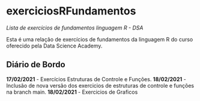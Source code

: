 # exerciciosRFundamentos
*Lista de exercícios de fundamentos linguagem R - DSA*

Esta é uma relação de exercícios de fundamentos da linguagem R do curso oferecido pela Data Science Academy.

## Diário de Bordo

**17/02/2021** - Exercícios Estruturas de Controle e Funções.
**18/02/2021** - Inclusão de nova versão dos exercicios de estruturas de controle e funções na branch main.
**18/02/2021** - Exercicios de Graficos

